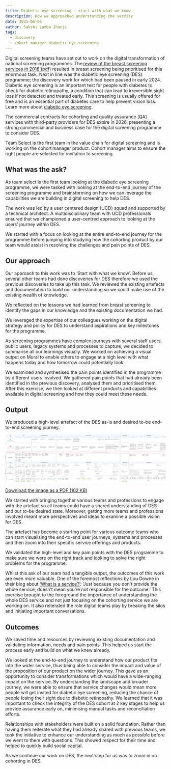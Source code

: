 ```yaml
---
title: Diabetic eye screening - start with what we know
description: How we approached understanding the service
date: 2025-06-06
author: Sakshi Lamba Jhanji
tags:
  - discovery
  - cohort manager diabetic eye screening
---
```


Digital screening teams have set out to work on the digital transformation of national screening programmes. The [review of the breast screening services in 2018 (pdf)](https://assets.publishing.service.gov.uk/government/uploads/system/uploads/attachment_data/file/764413/independent-breast-screening-review-report.pdf) resulted in breast screening being prioritised for this enormous task. Next in line was the diabetic eye screening (DES) programme; the discovery work for which had been paused in early 2024. Diabetic eye screening is an important test for people with diabetes to check for diabetic retinopathy, a condition that can lead to irreversible sight loss if not detected and treated early. This screening is usually offered for free and is an essential part of diabetes care to help prevent vision loss. Learn more about [diabetic eye screening](https://www.nhs.uk/tests-and-treatments/diabetic-eye-screening/).

The commercial contracts for cohorting and quality assurance (QA) services with third-party providers for DES expire in 2026, presenting a strong commercial and business case for the digital screening programme to consider DES.

Team Select is the first team in the value chain for digital screening and is working on the cohort manager product. Cohort manager aims to ensure the right people are selected for invitation to screening.

## What was the ask?

As team select is the first team looking at the diabetic eye screening programme, we were tasked with looking at the end-to-end journey of the screening programme and brainstorming on how we can leverage the capabilities we are building in digital screening to help DES.

The work was led by a user centered design (UCD) squad and supported by a technical architect. A multidisciplinary team with UCD professionals ensured that we championed a user-centred approach to looking at the users’ journey within DES.

We started with a focus on looking at the entire end-to-end journey for the programme before jumping into studying how the cohorting product by our team would assist in resolving the challenges and pain points of DES.

## Our approach

Our approach to this work was to ‘Start with what we know’. Before us, several other teams had done discoveries for DES therefore we used the previous discoveries to take up this task. We reviewed the existing artefacts and documentation to build our understanding so we could make use of the existing wealth of knowledge.

We reflected on the lessons we had learned from breast screening to identify the gaps in our knowledge and the existing documentation we had.

We leveraged the expertise of our colleagues working on the digital strategy and policy for DES to understand aspirations and key milestones for the programme.

As screening programmes have complex journeys with several staff users, public users, legacy systems and processes to capture, we decided to summarise all our learnings visually. We worked on achieving a visual output on Mural to enable others to engage at a high level with what happens today and how tomorrow could potentially look.

We examined and synthesised the pain points identified in the programme by different users involved. We gathered pain points that had already been identified in the previous discovery, analysed them and prioritised them. After this exercise, we then looked at different products and capabilities available in digital screening and how they could meet these needs.

## Output

We produced a high-level artefact of the DES as-is and desired to-be end-to-end screening journey.

![The high level end-to-end desired journey for diabetic eye screening](end-to-end-journey.png)

[Download the image as a PDF (102 KB)](diabetic-eye-desired-end-to-end-journey.pdf)

We started with bringing together various teams and professions to engage with the artefact so all teams could have a shared understanding of DES and our to-be desired state. Moreover, getting more teams and professions involved meant more perspectives and ideas to examine a possible vision for DES.

The artefact has become a starting point for various outcome teams who can start visualising the end-to-end user journeys, systems and processes and then zoom into their specific service offerings and products.

We validated the high-level and key pain points with the DES programme to make sure we were on the right track and looking to solve the right problems for the programme.

Whilst this ask of our team had a tangible output, the outcomes of this work are even more valuable. One of the foremost reflections by Lou Downe in their blog about [‘What is a service?’](https://good.services/blog/what-is-a-service): ‘Just because you don’t provide the whole service, doesn’t mean you’re not responsible for the outcome.’ This exercise brought to the foreground the importance of understanding the whole DES service and not just focusing on the cohorting service we are working on. It also reiterated the role digital teams play by breaking the silos and initiating important conversations.

## Outcomes

We saved time and resources by reviewing existing documentation and validating information, needs and pain points. This helped us start the process early and build on what we knew already.

We looked at the end-to-end journey to understand how our product fits into the wider service, thus being able to consider the impact and value of the proposition of our product on the wider journey. This gave us an opportunity to consider transformations which would have a wide-ranging impact on the service. By understanding the landscape and broader journey, we were able to ensure that service changes would mean more people will get invited for diabetic eye screening, reducing the chance of people losing their sight due to diabetic retinopathy. We learned that it was important to check the integrity of the DES cohort at 2 key stages to help us provide assurance early on, minimising manual tasks and reconciliation efforts.

Relationships with stakeholders were built on a solid foundation. Rather than having them reiterate what they had already shared with previous teams, we took the initiative to enhance our understanding as much as possible before we went to them with questions. This showed respect for their time and helped to quickly build social capital.

As we continue our work on DES, the next step for us was to zoom in on cohorting in DES.
